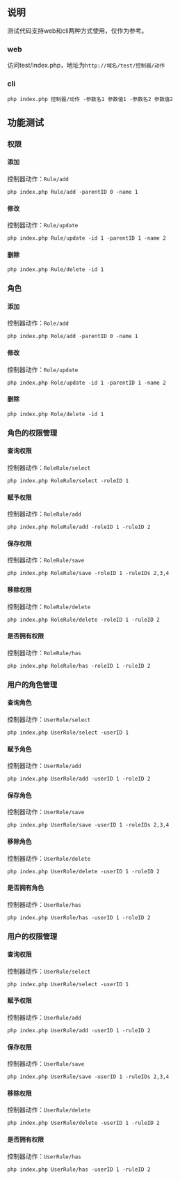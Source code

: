 ## 说明

测试代码支持web和cli两种方式使用，仅作为参考。

### web

访问test/index.php，地址为`http://域名/test/控制器/动作`

### cli

`php index.php 控制器/动作 -参数名1 参数值1 -参数名2 参数值2`

## 功能测试

### 权限

#### 添加

控制器动作：`Rule/add`

`php index.php Rule/add -parentID 0 -name 1`

#### 修改

控制器动作：`Rule/update`

`php index.php Rule/update -id 1 -parentID 1 -name 2`

#### 删除

`php index.php Rule/delete -id 1`

### 角色

#### 添加

控制器动作：`Role/add`

`php index.php Role/add -parentID 0 -name 1`

#### 修改

控制器动作：`Role/update`

`php index.php Role/update -id 1 -parentID 1 -name 2`

#### 删除

`php index.php Role/delete -id 1`

### 角色的权限管理

#### 查询权限

控制器动作：`RoleRule/select`

`php index.php RoleRule/select -roleID 1`

#### 赋予权限

控制器动作：`RoleRule/add`

`php index.php RoleRule/add -roleID 1 -ruleID 2`

#### 保存权限

控制器动作：`RoleRule/save`

`php index.php RoleRule/save -roleID 1 -ruleIDs 2,3,4`

#### 移除权限

控制器动作：`RoleRule/delete`

`php index.php RoleRule/delete -roleID 1 -ruleID 2`

#### 是否拥有权限

控制器动作：`RoleRule/has`

`php index.php RoleRule/has -roleID 1 -ruleID 2`

### 用户的角色管理

#### 查询角色

控制器动作：`UserRole/select`

`php index.php UserRole/select -userID 1`

#### 赋予角色

控制器动作：`UserRole/add`

`php index.php UserRole/add -userID 1 -roleID 2`

#### 保存角色

控制器动作：`UserRole/save`

`php index.php UserRole/save -userID 1 -roleIDs 2,3,4`

#### 移除角色

控制器动作：`UserRole/delete`

`php index.php UserRole/delete -userID 1 -roleID 2`

#### 是否拥有角色

控制器动作：`UserRole/has`

`php index.php UserRole/has -userID 1 -roleID 2`

### 用户的权限管理

#### 查询权限

控制器动作：`UserRule/select`

`php index.php UserRule/select -userID 1`

#### 赋予权限

控制器动作：`UserRule/add`

`php index.php UserRule/add -userID 1 -ruleID 2`

#### 保存权限

控制器动作：`UserRule/save`

`php index.php UserRule/save -userID 1 -ruleIDs 2,3,4`

#### 移除权限

控制器动作：`UserRule/delete`

`php index.php UserRule/delete -userID 1 -ruleID 2`

#### 是否拥有权限

控制器动作：`UserRule/has`

`php index.php UserRule/has -userID 1 -ruleID 2`